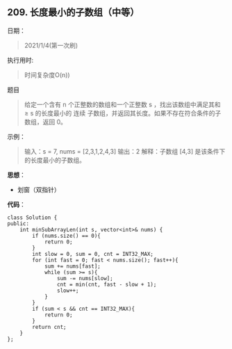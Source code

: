 ## 209. 长度最小的子数组（中等）
日期：
>2021/1/4(第一次刷)

执行用时:
>时间复杂度O(n))

题目
>给定一个含有 n 个正整数的数组和一个正整数 s ，找出该数组中满足其和 ≥ s 的长度最小的 连续 子数组，并返回其长度。如果不存在符合条件的子数组，返回 0。

示例：
>输入：s = 7, nums = [2,3,1,2,4,3]
输出：2
解释：子数组 [4,3] 是该条件下的长度最小的子数组。

**思想**：
>
- 划窗（双指针）


**代码**：
```
class Solution {
public:
    int minSubArrayLen(int s, vector<int>& nums) {
        if (nums.size() == 0){
            return 0;
        }
        int slow = 0, sum = 0, cnt = INT32_MAX;
        for (int fast = 0; fast < nums.size(); fast++){
            sum += nums[fast]; 
            while (sum >= s){
                sum -= nums[slow];
                cnt = min(cnt, fast - slow + 1);
                slow++;
            }
        }
        if (sum < s && cnt == INT32_MAX){
            return 0;
        }
        return cnt;
    }
};
```
